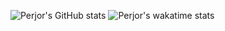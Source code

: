 ![Perjor's GitHub stats](https://github-readme-stats.vercel.app/api?username=perjor&show_icons=true&hide_border=true&count_private=true)
![Perjor's wakatime stats](https://github-readme-stats.vercel.app/api/wakatime?username=perjor)
